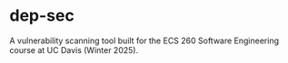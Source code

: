 # dep-sec
A vulnerability scanning tool built for the ECS 260 Software Engineering course at UC Davis (Winter 2025).
